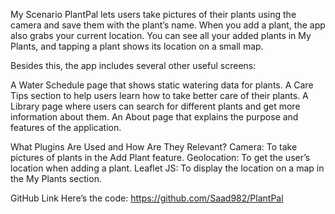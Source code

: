My Scenario
PlantPal lets users take pictures of their plants using the camera and save them with the plant’s name. When you add a plant, the app also grabs your current location. You can see all your added plants in My Plants, and tapping a plant shows its location on a small map.

Besides this, the app includes several other useful screens:

  A Water Schedule page that shows static watering data for plants.
  A Care Tips section to help users learn how to take better care of their plants.
  A Library page where users can search for different plants and get more information about them.
  An About page that explains the purpose and features of the application.


What Plugins Are Used and How Are They Relevant?
  Camera: To take pictures of plants in the Add Plant feature.
  Geolocation: To get the user’s location when adding a plant.
  Leaflet JS: To display the location on a map in the My Plants section.


GitHub Link
Here’s the code:
https://github.com/Saad982/PlantPal
